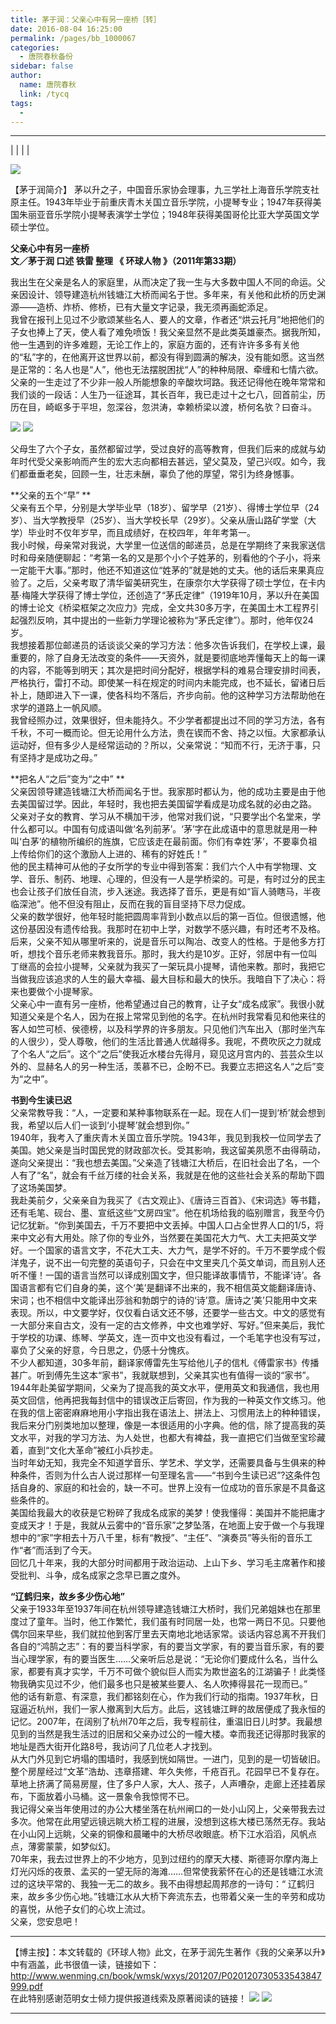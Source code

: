 ```yaml
---
title: 茅于润：父亲心中有另一座桥［转］
date: 2016-08-04 16:25:00
permalink: /pages/bb_1000067
categories: 
  - 唐院春秋备份
sidebar: false
author: 
  name: 唐院春秋
  link: /tycq
tags: 
  - 
---
```


* * *

  
|  |  |  |

![](/pic/img1.ph.126.net_nyqn3ovSQR3kjkKPaJez_A==_6631518565467450397.jpg)

【茅于润简介】
茅以升之子，中国音乐家协会理事，九三学社上海音乐学院支社原主任。1943年毕业于前重庆青木关国立音乐学院，小提琴专业；1947年获得美国朱丽亚音乐学院小提琴表演学士学位；1948年获得美国哥伦比亚大学英国文学硕士学位。

**父亲心中有另一座桥**  
 **文／茅于润 口述 铁雷 整理 《 环球人物 》（2011年第33期）**

我出生在父亲是名人的家庭里，从而决定了我一生与大多数中国人不同的命运。父亲因设计、领导建造杭州钱塘江大桥而闻名于世。多年来，有关他和此桥的历史渊源——造桥、炸桥、修桥，已有大量文字记录，我无须再画蛇添足。  
我曾在报刊上见过不少歌颂某些名人、要人的文章，作者还“烘云托月”地把他们的子女也捧上了天，使人看了难免喷饭！我父亲显然不是此类英雄豪杰。据我所知，他一生遇到的许多难题，无论工作上的，家庭方面的，还有许许多多有关他的“私”字的，在他离开这世界以前，都没有得到圆满的解决，没有能如愿。这当然是正常的：名人也是“人”，他也无法摆脱困扰“人”的种种局限、牵缠和七情六欲。  
父亲的一生走过了不少非一般人所能想象的辛酸坎坷路。我还记得他在晚年常常和我们谈的一段话：人生乃一征途耳，其长百年，我已走过十之七八，回首前尘，历历在目，崎岖多于平坦，忽深谷，忽洪涛，幸赖桥梁以渡，桥何名欤？曰奋斗。  

![](/pic/img2.ph.126.net_3rg1ueyLFqUamDI-mCC4-A==_6631695586839518096.jpg)
![](/pic/img1.ph.126.net_ArOwP6ISLPxCxkGPRf13Gw==_6631624118583725980.jpg)

父母生了六个子女，虽然都留过学，受过良好的高等教育，但我们后来的成就与幼年时代受父亲影响而产生的宏大志向都相去甚远，望父莫及，望己兴叹。如今，我们都垂垂老矣，回顾一生，壮志未酬，辜负了他的厚望，常引为终身憾事。  
  
**父亲的五个“早” **  
父亲有五个早，分别是大学毕业早（18岁）、留学早（21岁）、得博士学位早（24岁）、当大学教授早（25岁）、当大学校长早（29岁）。父亲从唐山路矿学堂（大学）毕业时不仅年岁早，而且成绩好，在校四年，年年考第一。  
我小时候，母亲常对我说，大学里一位送信的邮递员，总是在学期终了来我家送信时和母亲随便聊起：“考第一名的又是那个小个子姓茅的，别看他的个子小，将来一定能干大事。”那时，他还不知道这位“姓茅的”就是她的丈夫。他的话后来果真应验了。之后，父亲考取了清华留美研究生，在康奈尔大学获得了硕士学位，在卡内基·梅隆大学获得了博士学位，还创造了“茅氏定律”（1919年10月，茅以升在美国的博士论文《桥梁框架之次应力》完成，全文共30多万字，在美国土木工程界引起强烈反响，其中提出的一些新力学理论被称为“茅氏定律”）。那时，他年仅24岁。  
我想接着那位邮递员的话谈谈父亲的学习方法：他多次告诉我们，在学校上课，最重要的，除了自身无法改变的条件——天资外，就是要彻底地弄懂每天上的每一课的内容，不能等到明天；其次是把时间分配好，根据学科的难易合理安排时间表，严格执行，雷打不动。即使某一科在规定的时间内未能完成，也不延长，留诸日后补上，随即进入下一课，使各科均不落后，齐步向前。他的这种学习方法帮助他在求学的道路上一帆风顺。  
我曾经照办过，效果很好，但未能持久。不少学者都提出过不同的学习方法，各有千秋，不可一概而论。但无论用什么方法，贵在锲而不舍、持之以恒。大家都承认运动好，但有多少人是经常运动的？所以，父亲常说：“知而不行，无济于事，只有坚持才是成功之母。”  
  
**把名人“之后”变为“之中” **  
父亲因领导建造钱塘江大桥而闻名于世。我家那时都认为，他的成功主要是由于他去美国留过学。因此，年轻时，我也把去美国留学看成是功成名就的必由之路。  
父亲对子女的教育、学习从不横加干涉，他常对我们说，“只要学出个名堂来，学什么都可以。中国有句成语叫做‘名列前茅’。‘茅’字在此成语中的意思就是用一种叫‘白茅’的植物所编织的旌旗，它应该走在最前面。你们有幸姓‘茅’，不要辜负祖上传给你们的这个激励人上进的、稀有的好姓氏！”  
他的民主精神可从他的子女所学的专业中得到答案：我们六个人中有学物理、文学、音乐、制药、地理、心理的，但没有一人是学桥梁的。可是，有时过分的民主也会让孩子们放任自流，步入迷途。我选择了音乐，更是有如“盲人骑瞎马，半夜临深池”。他不但没有阻止，反而在我的盲目坚持下尽力促成。  
父亲的数学很好，他年轻时能把圆周率背到小数点以后的第一百位。但很遗憾，他这份基因没有遗传给我。我那时在初中上学，对数学不感兴趣，有时还考不及格。后来，父亲不知从哪里听来的，说是音乐可以陶冶、改变人的性格。于是他多方打听，想找个音乐老师来教我音乐。那时，我大约是10岁。正好，邻居中有一位叫丁继高的会拉小提琴，父亲就为我买了一架玩具小提琴，请他来教。那时，我把它当做我应该追求的人生的最大幸福、最大目标和最大的快乐。我暗自下了决心：将来也要做个小提琴家。  
父亲心中一直有另一座桥，他希望通过自己的教育，让子女“成名成家”。我很小就知道父亲是个名人，因为在报上常常见到他的名字。在杭州时我常看见和他来往的客人如竺可桢、侯德榜，以及科学界的许多朋友。只见他们汽车出入（那时坐汽车的人很少），受人尊敬，他们的生活比普通人优越得多。我呢，不费吹灰之力就成了个名人“之后”。这个“之后”使我近水楼台先得月，窥见这月宫内的、芸芸众生以外的、显赫名人的另一种生活，羡慕不已，企盼不已。我要立志把这名人“之后”变为“之中”。  
  
**书到今生读已迟**  
父亲常教导我：“人，一定要和某种事物联系在一起。现在人们一提到‘桥’就会想到我，希望以后人们一谈到‘小提琴’就会想到你。”  
1940年，我考入了重庆青木关国立音乐学院。1943年，我见到我校一位同学去了美国。她父亲是当时国民党的财政部次长。受其影响，我这留美夙愿不由得萌动，遂向父亲提出：“我也想去美国。”父亲造了钱塘江大桥后，在旧社会出了名，一个人有了“名”，就会有千丝万缕的社会关系，我就是在他的这些社会关系的帮助下圆了这场美国梦。  
我赴美前夕，父亲亲自为我买了《古文观止》、《唐诗三百首》、《宋词选》等书籍，还有毛笔、砚台、墨、宣纸这些“文房四宝”。他在机场给我的临别赠言，我至今仍记忆犹新。“你到美国去，千万不要把中文丢掉。中国人口占全世界人口的1/5，将来中文必有大用处。除了你的专业外，当然要在美国花大力气、大工夫把英文学好。一个国家的语言文字，不花大工夫、大力气，是学不好的。千万不要学成个假洋鬼子，说不出一句完整的英语句子，只会在中文里夹几个英文单词，而且别人还听不懂！一国的语言当然可以译成别国文字，但只能译故事情节，不能译‘诗’。各国语言都有它们自身的美，这个‘美’是翻译不出来的，我不相信英文能翻译唐诗、宋词；也不相信中文能译出莎翁和勃朗宁的诗的‘诗’意。唐诗之‘美’只能用中文来表现。所以，中文要学好，仅仅看白话文还不够，还要学一些古文。中文的感觉有一大部分来自古文，没有一定的古文修养，中文也难学好、写好。”但来美后，我忙于学校的功课、练琴、学英文，连一页中文也没有看过，一个毛笔字也没有写过，辜负了父亲的好意，今日思之，仍感十分愧疚。  
不少人都知道，30多年前，翻译家傅雷先生写给他儿子的信札《傅雷家书》传播甚广。听到傅先生这本“家书”，我就联想到，父亲其实也有值得一谈的“家书”。1944年赴美留学期间，父亲为了提高我的英文水平，便用英文和我通信，我也用英文回信，他再把我每封信中的错误改正后寄回，作为我的一种英文作文练习。他在我的信上密密麻麻地用小字指出我在语法上、拼法上、习惯用法上的种种错误，我后来分门别类地加以整理，像是一本很适用的小字典。他的信，除了提高我的英文水平，对我的学习方法、为人处世，也都大有裨益，我一直把它们当做至宝珍藏着，直到“文化大革命”被红小兵抄走。  
当时年幼无知，我完全不知道学音乐、学艺术、学文学，还需要具备与生俱来的种种条件，否则为什么古人说过那样一句至理名言——“书到今生读已迟”?这条件包括自身的、家庭的和社会的，缺一不可。世界上没有一位成功的音乐家是不具备这些条件的。  
美国给我最大的收获是它粉碎了我成名成家的美梦！使我懂得：美国并不能把庸才变成天才！于是，我就从云雾中的“音乐家”之梦坠落，在地面上安于做一个与我理想中的“家”字相去十万八千里，标有“教授”、“主任”、“演奏员”等头衔的音乐工作“者”而活到了今天。  
回忆几十年来，我的大部分时间都用于政治运动、上山下乡、学习毛主席著作和接受批判、斗争，成名成家之念早已置之度外。  
  
**“辽鹤归来，故乡多少伤心地”**  
父亲于1933年至1937年间在杭州领导建造钱塘江大桥时，我们兄弟姐妹也在那里度过了童年。当时，他工作繁忙，我们虽有时同居一处，也常一两日不见。只要他偶尔回来早些，我们就拉他到客厅里去天南地北地话家常。谈话内容总离不开我们各自的“鸿鹄之志”：有的要当科学家，有的要当文学家，有的要当音乐家，有的要当心理学家，有的要当医生……父亲听后总是说：“无论你们要成什么名，当什么家，都要有真才实学，千万不可做个貌似巨人而实为欺世盗名的江湖骗子！此类怪物我确实见过不少，他们最多也只是被某些要人、名人吹捧得昙花一现而已。”  
他的话有新意、有深意，我们都铭刻在心，作为我们行动的指南。1937年秋，日寇逼近杭州，我们一家人撤离到大后方。此后，这钱塘江畔的故居便成了我永恒的记忆。2007年，在阔别了杭州70年之后，我专程前往，重温旧日儿时梦。我最想见到的当然是我生活过的旧居和父亲办过公的一幢大楼。幸而我还记得那时我家的地址是西大街开化路8号，我访问了几位老人才找到。  
从大门外见到它坍塌的围墙时，我感到恍如隔世。一进门，见到的是一切皆破旧。整个房屋经过“文革”浩劫、违章搭建、年久失修，千疮百孔。花园早已不复存在。草地上挤满了简易房屋，住了多户人家，大人、孩子，人声嘈杂，走廊上还挂着尿布，下面放着小马桶。这一景象令我惊愕不已。  
我记得父亲当年使用过的办公大楼坐落在杭州闸口的一处小山冈上，父亲带我去过多次。他常在此用望远镜远眺大桥工程的进展，没想到这栋大楼已荡然无存。我站在小山冈上远眺，父亲的铜像和晨曦中的大桥尽收眼底。桥下江水滔滔，风帆点点，薄雾蒙蒙，如梦似幻。  
70年来，我去过世界上的不少地方，见到过纽约的摩天大楼、斯德哥尔摩内海上灯光闪烁的夜景、孟买的一望无际的海滩……但常使我萦怀在心的还是钱塘江水流过的这块平常的、我独一无二的故乡。我不由得想起周邦彦的一诗句：“
辽鹤归来，故乡多少伤心地。”钱塘江水从大桥下奔流东去，也带着父亲一生的辛劳和成功的喜悦，从他子女们的心坎上流过。  
父亲，您安息吧！  

* * *

  
【博主按】：本文转载的《环球人物》此文，在茅于润先生著作《我的父亲茅以升》中有涵盖，此书很值一读，链接如下：  
[http://www.wenming.cn/book/wmsk/wxys/201207/P020120730533543847999.pdf
](http://www.wenming.cn/book/wmsk/wxys/201207/P020120730533543847999.pdf)  
在此特别感谢范明女士倾力提供报道线索及原著阅读的链接！
![](/pic/b.bst.126.net_common_portrait_face_preview_face50.gif)
![](/pic/b.bst.126.net_common_portrait_face_preview_face56.gif)  
  
  
  
---